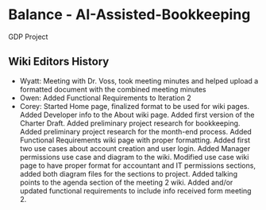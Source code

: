 # Balance - AI-Assisted-Bookkeeping
GDP Project

## Wiki Editors History
* Wyatt: Meeting with Dr. Voss, took meeting minutes and helped upload a formatted document with the combined meeting minutes
* Owen: Added Functional Requirements to Iteration 2
* Corey: Started Home page, finalized format to be used for wiki pages. Added Developer info to the About wiki page. Added first version of the Charter Draft. Added preliminary project research for bookkeeping. Added preliminary project research for the month-end process. Added Functional Requirements wiki page with proper formatting. Added first two use cases about account creation and user login. Added Manager permissions use case and diagram to the wiki. Modified use case wiki page to have proper format for accountant and IT permissions sections, added both diagram files for the sections to project. Added talking points to the agenda section of the meeting 2 wiki. Added and/or updated functional requirements to include info received form meeting 2.
